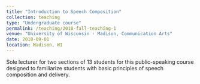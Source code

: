 ```yaml
---
title: "Introduction to Speech Composition"
collection: teaching
type: "Undergraduate course"
permalink: /teaching/2018-fall-teaching-1
venue: "University of Wisconsin - Madison, Communication Arts"
date: 2018-09-01
location: Madison, WI
---
```


Sole lecturer for two sections of 13 students for this public-speaking course designed to familiarize students with basic principles of speech composition and delivery.
